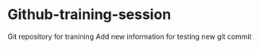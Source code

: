 # Github-training-session
Git repository for tranining
Add new information for testing new git commit
